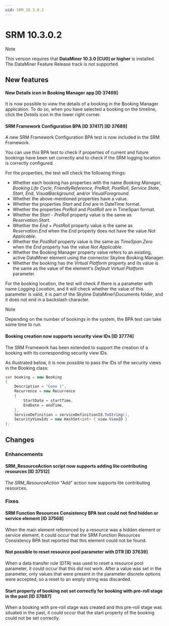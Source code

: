 ```yaml
---
uid: SRM_10.3.0.2
---
```


# SRM 10.3.0.2

> [!NOTE]
> This version requires that **DataMiner 10.3.0 [CU0] or higher** is installed. The DataMiner Feature Release track is not supported.

## New features

#### New Details icon in Booking Manager app [ID 37469]

It is now possible to view the details of a booking in the Booking Manager application. To do so, when you have selected a booking on the timeline, click the *Details* icon in the lower right corner.

#### SRM Framework Configuration BPA [ID 37417] [ID 37689]

A new SRM Framework Configuration BPA test is now included in the SRM Framework.

You can use this BPA test to check if properties of current and future bookings have been set correctly and to check if the SRM logging location is correctly configured.

For the properties, the test will check the following things:

- Whether each booking has properties with the name *Booking Manager*, *Booking Life Cycle*, *FriendlyReference*, *PreRoll*, *PostRoll*, *Service State*, *Start*, *End*, *VisualBackground*, and/or *VisualForeground*.
- Whether the above-mentioned properties have a value.
- Whether the properties *Start* and *End* are in DateTime format.
- Whether the properties *PreRoll* and *PostRoll* are in TimeSpan format.
- Whether the *Start* - *PreRoll* property value is the same as *Reservation.Start*.
- Whether the *End* + *PostRoll* property value is the same as *Reservation.End* when the *End* property does not have the value *Not Applicable*.
- Whether the *PostRoll* property value is the same as *TimeSpan.Zero* when the *End* property has the value *Not Applicable*.
- Whether the Booking Manager property value refers to an existing, active DataMiner element using the connector Skyline Booking Manager.
- Whether the booking has the *Virtual Platform* property and its value is the same as the value of the element's *Default Virtual Platform* parameter.

For the booking location, the test will check if there is a parameter with name *Logging Location*, and it will check whether the value of this parameter is valid, it is part of the Skyline DataMiner\\Documents folder, and it does not end in a backslash character.

> [!NOTE]
> Depending on the number of bookings in the system, the BPA test can take some time to run.

#### Booking creation now supports security view IDs [ID 37774]

​The SRM Framework has been extended to support the creation of a booking with its corresponding security view IDs.

As illustrated below, it is now possible to pass the IDs of the security views in the Booking class:

```csharp
var booking = new Booking
{
    Description = "Game 1",
    Recurrence = new Recurrence
    {
        StartDate = startTime,
        EndDate = endTime,
    },
    ServiceDefinition = serviceDefinitionId.ToString(),
    SecurityViewIds = new HashSet<int> { view.ViewID }
};
```

## Changes

### Enhancements

#### SRM_ResourceAction script now supports adding lite contributing resources [ID 37512]

The *SRM_ResourceAction* "Add" action now supports lite contributing resources.

### Fixes

#### SRM Function Resources Consistency BPA test could not find hidden or service element [ID 37568]

When the main element referenced by a resource was a hidden element or service element, it could occur that the SRM Function Resources Consistency BPA test reported that this element could not be found.

#### Not possible to reset resource pool parameter with DTR [ID 37639]

When a data transfer rule (DTR) was used to reset a resource pool parameter, it could occur that this did not work. After a value was set in the parameter, only values that were present in the parameter discrete options were accepted, so a reset to an empty string was discarded.

#### Start property of booking not set correctly for booking with pre-roll stage in the past [ID 37887]

When a booking with pre-roll stage was created and this pre-roll stage was situated in the past, it could occur that the start property of the booking could not be set correctly.
